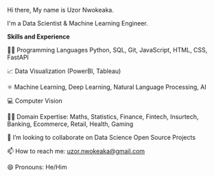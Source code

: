 Hi there, My name is Uzor Nwokeaka. 

I'm a Data Scientist & Machine Learning Engineer.

**Skills and Experience**

👩‍💻 Programming Languages Python, SQL, Git, JavaScript, HTML, CSS, FastAPI

📈 Data Visualization (PowerBI, Tableau)

⚛ Machine Learning, Deep Learning, Natural Language Processing, AI

💻 Computer Vision

👩‍💻 Domain Expertise: Maths, Statistics, Finance, Fintech, Insurtech, Banking, Ecommerce, Retail, Health, Gaming

👯 I’m looking to collaborate on Data Science Open Source Projects

📫 How to reach me: uzor.nwokeaka@gmail.com

😄 Pronouns: He/Him

